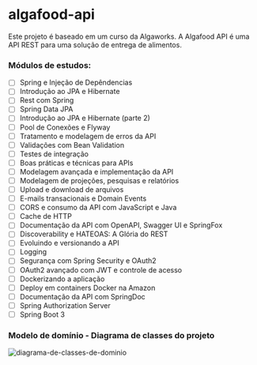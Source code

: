 # algafood-api
Este projeto é baseado em um curso da Algaworks. A Algafood API é uma API REST para uma solução de entrega de alimentos.


### Módulos de estudos: 
- [ ] Spring e Injeção de Depêndencias
- [ ] Introdução ao JPA e Hibernate 
- [ ] Rest com Spring
- [ ] Spring Data JPA
- [ ] Introdução ao JPA e Hibernate (parte 2)
- [ ] Pool de Conexões e Flyway
- [ ] Tratamento e modelagem de erros da API
- [ ] Validações com Bean Validation
- [ ] Testes de integração
- [ ] Boas práticas e técnicas para APIs
- [ ] Modelagem avançada e implementação da API
- [ ] Modelagem de projeções, pesquisas e relatórios
- [ ] Upload e download de arquivos
- [ ] E-mails transacionais e Domain Events
- [ ] CORS e consumo da API com JavaScript e Java
- [ ] Cache de HTTP
- [ ] Documentação da API com OpenAPI, Swagger UI e SpringFox
- [ ] Discoverability e HATEOAS: A Glória do REST
- [ ] Evoluindo e versionando a API
- [ ] Logging
- [ ] Segurança com Spring Security e OAuth2
- [ ] OAuth2 avançado com JWT e controle de acesso
- [ ] Dockerizando a aplicação
- [ ] Deploy em containers Docker na Amazon
- [ ] Documentação da API com SpringDoc
- [ ] Spring Authorization Server
- [ ] Spring Boot 3

### Modelo de domínio - Diagrama de classes do projeto
![diagrama-de-classes-de-dominio](https://user-images.githubusercontent.com/122272283/213442821-20f595ed-0559-4c77-b296-38f005422eb3.jpg)



